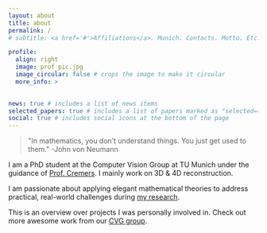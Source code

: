 ```yaml
---
layout: about
title: about
permalink: /
# subtitle: <a href='#'>Affiliations</a>. Munich. Contacts. Motto. Etc.

profile:
  align: right
  image: prof_pic.jpg
  image_circular: false # crops the image to make it circular
  more_info: >
    

news: true # includes a list of news items
selected_papers: true # includes a list of papers marked as "selected={true}"
social: true # includes social icons at the bottom of the page
---
```


> "In mathematics, you don’t understand things. You just get used to them."
> -John von Neumann



I am a PhD student at the Computer Vision Group at TU Munich under the guidance of [Prof. Cremers](https://scholar.google.com/citations?user=cXQciMEAAAAJ&hl=en).
I mainly work on 3D & 4D reconstruction.

I am passionate about applying elegant mathematical theories to address practical, real-world challenges during [my research](https://sangluisme.github.io/publications/).

This is an overview over projects I was personally involved in. Check out more awesome work from our [CVG group](https://cvg.cit.tum.de/publications).
